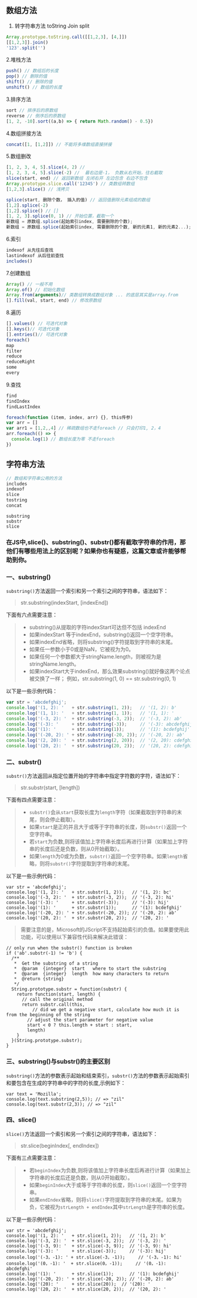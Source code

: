 ## 数组方法

1. 转字符串方法 toString  Join split

```js
Array.prototype.toString.call([[1,2,3], [4,]])
[[1,2,3]].join()
'123'.split('')
```

2.堆栈方法

```js
push() // 数组后的长度 
pop() // 删除的值
shift() // 删除的值
unshift() // 数组的长度
```

3.排序方法

```js
sort // 排序后的原数组
reverse // 倒序后的原数组
[1, 2, -10].sort((a,b) => { return Math.random() - 0.5})


```

4.数组拼接方法

```js
concat([1, [1,2]]) // 不能将多维数组直接拼接

```

5.数组删改

```js
[1, 2, 3, 4, 5].slice(4, 2) //
[1, 2, 3, 4, 5].slice(-2) //  最右边是-1， 负数从右开始，往右截取 
slice(start, end) // 返回新数组 左闭右开 左边包含 右边不包含
Array.prototype.slice.call('12345') // 类数组转数组 
[1,2,3].slice() // 浅拷贝
```

```js
splice(start, 删除个数， 插入的值) // 返回值删除元素组成的数组
[1,2].splice(-2)
[1,2].splice() // []
[1, 2, 3].splice(0, 1) // 开始位置，截取一个
新数组 = 原数组.splice(起始索引index, 需要删除的个数);
新数组 = 原数组.splice(起始索引index, 需要删除的个数, 新的元素1, 新的元素2...);

```

6.索引

```js
indexof 从先往后查找
lastindexof 从后往前查找
includes()

```

7.创建数组

```js
Array() // 一般不用
Array.of() // 初始化数组
Array.from(arguments)// 类数组转换成数组对象 ... 的底层其实是array.from
[].fill(val, start, end) // 修改原数组
```

8.遍历

```js
[].values() // 可迭代对象
[].keys()// 可迭代对象
[].entries()// 可迭代对象
foreach()
map
filter
reduce
reduceRight
some 
every

```

9.查找

```js
find
findIndex
findLastIndex
```

```js
foreach(function (item, index, arr) {}, this传参)
var arr = []
var arr1 = [1,2,,4] // 稀疏数组也不走foreach // 只会打印1, 2，4
arr.foreach(() => {
  console.log(1) // 数组长度为零 不走foreach
})
```



## 字符串方法

```js
// 数组和字符串公用的方法
includes
indexof
slice
tostring
concat

```

```
substring
substr
slice
```

### 在JS中,slice()、substring()、substr()都有截取字符串的作用，那他们有哪些用法上的区别呢？如果你也有疑惑，这篇文章或许能够帮助到你。

### 一、substring()

`substring()`方法返回一个索引和另一个索引之间的字符串，语法如下：

> str.substring(indexStart, [indexEnd])

下面有六点需要注意：

> - substring()从提取的字符indexStart可达但不包括 indexEnd
> - 如果indexStart 等于indexEnd，substring()返回一个空字符串。
> - 如果indexEnd省略，则将substring()字符提取到字符串的末尾。
> - 如果任一参数小于0或是NaN，它被视为为0。
> - 如果任何一个参数都大于stringName.length，则被视为是stringName.length。
> - 如果indexStart大于indexEnd，那么效果substring()就好像这两个论点被交换了一样； 例如，str.substring(1, 0) == str.substring(0, 1)

以下是一些示例代码：

```js
var str = 'abcdefghij';
console.log('(1, 2): '   + str.substring(1, 2));   // '(1, 2): b'
console.log('(1, 1): '   + str.substring(1, 1));   // '(1, 1): '
console.log('(-3, 2): '  + str.substring(-3, 2));  // '(-3, 2): ab'
console.log('(-3): '     + str.substring(-3));     // '(-3): abcdefghij'
console.log('(1): '      + str.substring(1));      // '(1): bcdefghij'
console.log('(-20, 2): ' + str.substring(-20, 2)); // '(-20, 2): ab'
console.log('(2, 20): '  + str.substring(2, 20));  // '(2, 20): cdefghij'
console.log('(20, 2): '  + str.substring(20, 2));  // '(20, 2): cdefghij'
```

### 二、substr()

`substr()`方法返回从指定位置开始的字符串中指定字符数的字符，语法如下：

> str.substr(start, [length])

下面有四点需要注意：

> - `substr()`会从`start`获取长度为`length`字符（如果截取到字符串的末尾，则会停止截取）。
> - 如果`start`是正的并且大于或等于字符串的长度，则`substr()`返回一个空字符串。
> - 若`start`为负数,则将该值加上字符串长度后再进行计算（如果加上字符串的长度后还是负数，则从0开始截取）。
> - 如果`length`为0或为负数，`substr()`返回一个空字符串。如果`length`省略，则将`substr()`字符提取到字符串的末尾。

以下是一些示例代码：

```
var str = 'abcdefghij';
console.log('(1, 2): '   + str.substr(1, 2));   // '(1, 2): bc'
console.log('(-3, 2): '  + str.substr(-3, 2));  // '(-3, 2): hi'
console.log('(-3): '     + str.substr(-3));     // '(-3): hij'
console.log('(1): '      + str.substr(1));      // '(1): bcdefghij'
console.log('(-20, 2): ' + str.substr(-20, 2)); // '(-20, 2): ab'
console.log('(20, 2): '  + str.substr(20, 2));  // '(20, 2): '
```

> 需要注意的是，Microsoft的JScript不支持起始索引的负值。如果要使用此功能，可以使用以下兼容性代码来解决此错误：

```
// only run when the substr() function is broken
if ('ab'.substr(-1) != 'b') {
  /**
   *  Get the substring of a string
   *  @param  {integer}  start   where to start the substring
   *  @param  {integer}  length  how many characters to return
   *  @return {string}
   */
  String.prototype.substr = function(substr) {
    return function(start, length) {
      // call the original method
      return substr.call(this,
          // did we get a negative start, calculate how much it is from the beginning of the string
        // adjust the start parameter for negative value
        start < 0 ? this.length + start : start,
        length)
    }
  }(String.prototype.substr);
}
```

### 三、substring()与substr()的主要区别

`substring()`方法的参数表示起始和结束索引，`substr()`方法的参数表示起始索引和要包含在生成的字符串中的字符的长度,示例如下：

```
var text = 'Mozilla';
console.log(text.substring(2,5)); // => "zil"
console.log(text.substr(2,3)); // => "zil"
```

### 四、slice()

`slice()`方法返回一个索引和另一个索引之间的字符串，语法如下：

> str.slice(beginIndex[, endIndex])

下面有三点需要注意：

> - 若`beginIndex`为负数,则将该值加上字符串长度后再进行计算（如果加上字符串的长度后还是负数，则从0开始截取）。
> - 如果`beginIndex`大于或等于字符串的长度，则`slice()`返回一个空字符串。
> - 如果`endIndex`省略，则将`slice()`字符提取到字符串的末尾。如果为负，它被视为`strLength + endIndex`其中`strLength`是字符串的长度。

以下是一些示例代码：

```
var str = 'abcdefghij';
console.log('(1, 2): '   + str.slice(1, 2));   // '(1, 2): b'
console.log('(-3, 2): '  + str.slice(-3, 2));  // '(-3, 2): '
console.log('(-3, 9): '  + str.slice(-3, 9));  // '(-3, 9): hi'
console.log('(-3): '     + str.slice(-3));     // '(-3): hij'
console.log('(-3，-1): ' + str.slice(-3，-1));     // '(-3，-1): hi'
console.log('(0，-1): '  + str.slice(0，-1));     // '(0，-1): abcdefghi'
console.log('(1): '      + str.slice(1));      // '(1): bcdefghij'
console.log('(-20, 2): ' + str.slice(-20, 2)); // '(-20, 2): ab'
console.log('(20): '     + str.slice(20));  // '(20): '
console.log('(20, 2): '  + str.slice(20, 2));  // '(20, 2): '
```

